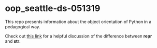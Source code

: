 # oop_seattle-ds-051319

This repo presents information about the object orientation of Python in a pedagogical way.

Check out [this link](https://stackoverflow.com/questions/1436703/difference-between-str-and-repr) for a helpful discussion of the difference between __repr__ and __str__.
